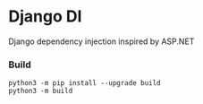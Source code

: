 # Django DI

Django dependency injection inspired by ASP.NET 

### Build

```shell
python3 -m pip install --upgrade build
python3 -m build
```
